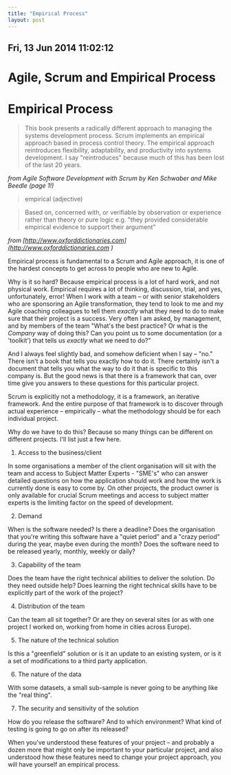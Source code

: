```yaml
---
title: "Empirical Process"
layout: post 
---
```



## Fri, 13 Jun 2014 11:02:12 

# Agile, Scrum and Empirical Process

# Empirical Process



>This book presents a radically different approach to managing the systems
development process.  Scrum implements an empirical approach based in
process control theory.  The empirical approach reintroduces flexibility,
adaptability, and productivity into systems development.  I say
"reintroduces" because much of this has been lost of the last 20 years.



*from Agile Software Development with Scrum by Ken Schwaber and Mike Beedle
(page 1!)*



>empirical (adjective)

>Based on, concerned with, or verifiable by observation or experience
rather than theory or pure logic e.g. "they provided considerable empirical
evidence to support their argument"

*from [http://www.oxforddictionaries.com](http://www.oxforddictionaries.com
)*



Empirical process is fundamental to a Scrum and Agile approach, it is one
of the hardest concepts to get across to people who are new to Agile.


Why is it so hard? Because empirical process is a lot of hard work, and not
physical work.  Empirical requires a lot of thinking, discussion, trial,
and yes, unfortunately, error! When I work with a team – or with senior
stakeholders who are sponsoring an Agile transformation, they tend to look
to me and my Agile coaching colleagues to tell them *exactly* what they
need to do to make sure that their project is a success. Very often I am
asked, by management, and by members of the team "What's the best practice?
Or what is the *Company* way of doing this? Can you point us to some
documentation (or a 'toolkit') that tells us *exactly* what we need to do?"



And I always feel slightly bad, and somehow deficient when I say – "no."  There
isn't a book that tells you exactly how to do it.  There certainly isn't a
document that tells you what the way to do it that is specific to this
company is.  But the good news is that there is a framework that can, over
time give you answers to these questions for this particular project.



Scrum is explicitly not a methodology, it is a framework, an iterative
framework.  And the entire purpose of that framework is to discover through
actual experience – empirically – what the methodology should be for each
individual project.



Why do we have to do this?  Because so many things can be different on
different projects.  I'll list just a few here.



1)  Access to the business/client

In some organisations a member of the client organisation will sit with the
team and access to Subject Matter Experts - "SME's" who can answer detailed
questions on how the application should work and how the work is currently
done is easy to come by.  On other projects, the product owner is only
available for crucial Scrum meetings and access to subject matter experts
is the limiting factor on the speed of development.

2)  Demand

When is the software needed? Is there a deadline? Does the organisation
that you're writing this software have a "quiet period" and a "crazy
period" during the year, maybe even during the month? Does the software
need to be released yearly, monthly, weekly or daily?

3)  Capability of the team

Does the team have the right technical abilities to deliver the solution.  Do
they need outside help? Does learning the right technical skills have to be
explicitly part of the work of the project?

4)  Distribution of the team

Can the team all sit together? Or are they on several sites (or as with one
project I worked on, working from home in cities across Europe).

5)  The nature of the technical solution

Is this a "greenfield" solution or is it an update to an existing system,
or is it a set of modifications to a third party application.

6)  The nature of the data

With some datasets, a small sub-sample is never going to be anything like
the "real thing".

7)  The security and sensitivity of the solution

How do you release the software?  And to which environment? What kind of
testing is going to go on after its released?



When you've understood these features of your project – and probably a
dozen more that might only be important to your particular project, and
also understood how these features need to change your project approach,
you will have yourself an empirical process.
